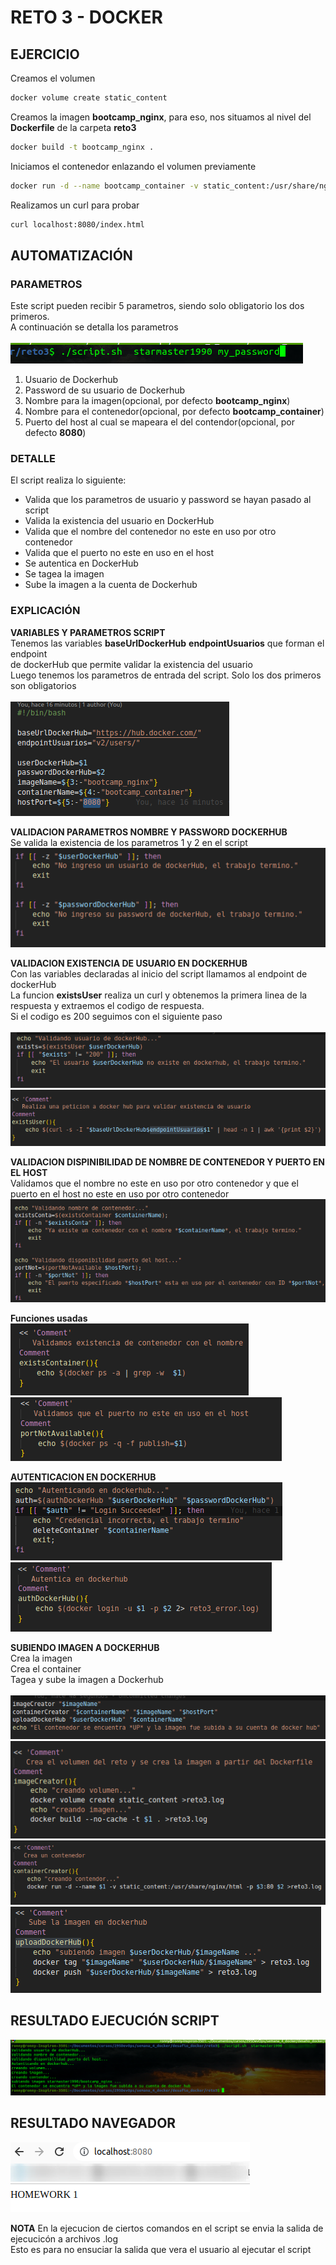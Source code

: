 # RETO 3 - DOCKER
## EJERCICIO
Creamos el volumen 
```bash
docker volume create static_content
```

Creamos la imagen **bootcamp_nginx**, para eso, nos situamos al nivel del **Dockerfile** de la carpeta **reto3**
```bash
docker build -t bootcamp_nginx .
```

Iniciamos el contenedor enlazando el volumen previamente
```bash
docker run -d --name bootcamp_container -v static_content:/usr/share/nginx/html -p 8080:80 bootcamp_nginx 
```

Realizamos un curl para probar
```bash
curl localhost:8080/index.html
```

## AUTOMATIZACIÓN
### PARAMETROS
Este script pueden recibir 5 parametros, siendo solo obligatorio los dos primeros. <br>
A continuación se detalla los parametros<br><br>
![](images/0_parametros_script.png)
1. Usuario de Dockerhub
2. Password de su usuario de Dockerhub
3. Nombre para la imagen(opcional, por defecto **bootcamp_nginx**)
4. Nombre para el contenedor(opcional, por defecto **bootcamp_container**)
5. Puerto del host al cual se mapeara el del contendor(opcional, por defecto **8080**)
### DETALLE 
El script realiza lo siguiente:
- Valida que los parametros de usuario y password se hayan pasado al script
- Valida la existencia del usuario en DockerHub
- Valida que el nombre del contenedor no este en uso por otro contenedor
- Valida que el puerto no este en uso en el host
- Se autentica en DockerHub
- Se tagea la imagen
- Sube la imagen a la cuenta de Dockerhub

### EXPLICACIÓN 
**VARIABLES Y PARAMETROS SCRIPT**<br>
Tenemos las variables **baseUrlDockerHub** **endpointUsuarios** que forman el endpoint<br>
de dockerHub que permite validar la existencia del usuario<br>
Luego tenemos los parametros de entrada del script. Solo los dos primeros son obligatorios<br><br>
![](images/1_variables_y_parametros.png)

**VALIDACION PARAMETROS NOMBRE Y PASSWORD DOCKERHUB**<br>
Se valida la existencia de los parametros 1 y 2 en el script<br>
![](images/2_1_validando_user_password.png)

**VALIDACION EXISTENCIA DE USUARIO EN DOCKERHUB**<br>
Con las variables declaradas al inicio del script llamamos al endpoint de dockerHub<br>
La funcion **existsUser** realiza un curl y obtenemos la primera linea de la respuesta y extraemos el codigo de respuesta.<br> Si el codigo es 200 seguimos con el siguiente paso<br><br>
![](images/3_1_validando_user_dockerhub.png)<br>
![](images/3_2_curl.png)

**VALIDACION DISPINIBILIDAD DE NOMBRE DE CONTENEDOR Y PUERTO EN EL HOST**<br>
Validamos que el nombre no este en uso por otro contenedor y que el puerto en el host no este en uso por otro contenedor<br>
![](images/4_1_validando_disponibilidad_nombre_contenedor_puerto_en_host.png)<br>

**Funciones usadas**<br>
![](images/4_2_exists_container.png)<br>
![](images/4_3_port.png)

**AUTENTICACION EN DOCKERHUB**<br>
![](images/5_1_autenticacion_dockerhub.png)<br>
![](images/5_2_auth.png)

**SUBIENDO IMAGEN A DOCKERHUB**<br>
Crea la imagen<br>
Crea el container<br>
Tagea y sube la imagen a Dockerhub<br>
<br>
![](images/6_1_creacion_imagen_creacion_container_upload_dockerhub.png)<br>
![](images/6_2_crea_imagen.png)<br>
![](images/6_3_crea_contenedor.png)<br>
![](images/6_4_tag_upload.png)

## RESULTADO EJECUCIÓN SCRIPT
![](images/7_final.png)

## RESULTADO NAVEGADOR
![](images/8_final.png)


**NOTA** En la ejecucion de ciertos comandos en el script se envia la salida de ejecucicón a archivos .log <br>
Esto es para no ensuciar la salida que vera el usuario al ejecutar el script